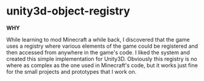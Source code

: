 # unity3d-object-registry
<b> WHY </b>
<p>While learning to mod Minecraft a while back, I discovered that the game uses a registry where various elements of the game could be registered and then accessed from anywhere in the game's code. I liked the system and created this simple implementation for Unity3D. Obviously this registry is no where as complex as the one used in Minecraft's code, but it works just fine for the small projects and prototypes that I work on.</p>
